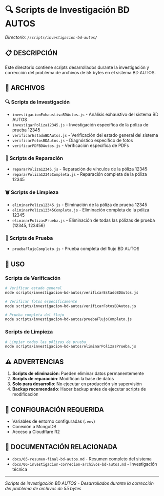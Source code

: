 # 🔍 Scripts de Investigación BD AUTOS

_Directorio: `/scripts/investigacion-bd-autos/`_

## 📋 DESCRIPCIÓN

Este directorio contiene scripts desarrollados durante la investigación y corrección del problema de archivos de 55 bytes en el sistema BD AUTOS.

## 📁 ARCHIVOS

### 🔍 **Scripts de Investigación**

- `investigacionExhaustivaBDAutos.js` - Análisis exhaustivo del sistema BD AUTOS
- `investigarPoliza12345.js` - Investigación específica de la póliza de prueba 12345
- `verificarEstadoBDAutos.js` - Verificación del estado general del sistema
- `verificarFotosBDAutos.js` - Diagnóstico específico de fotos
- `verificarPDFBDAutos.js` - Verificación específica de PDFs

### 🔧 **Scripts de Reparación**

- `repararPoliza12345.js` - Reparación de vínculos de la póliza 12345
- `repararPoliza12345Completa.js` - Reparación completa de la póliza 12345

### 🗑️ **Scripts de Limpieza**

- `eliminarPoliza12345.js` - Eliminación de la póliza de prueba 12345
- `eliminarPoliza12345Completa.js` - Eliminación completa de la póliza 12345
- `eliminarPolizasPrueba.js` - Eliminación de todas las pólizas de prueba (12345, 123456)

### 🧪 **Scripts de Prueba**

- `pruebaFlujoCompleto.js` - Prueba completa del flujo BD AUTOS

## 🚀 USO

### Scripts de Verificación

```bash
# Verificar estado general
node scripts/investigacion-bd-autos/verificarEstadoBDAutos.js

# Verificar fotos específicamente
node scripts/investigacion-bd-autos/verificarFotosBDAutos.js

# Prueba completa del flujo
node scripts/investigacion-bd-autos/pruebaFlujoCompleto.js
```

### Scripts de Limpieza

```bash
# Limpiar todas las pólizas de prueba
node scripts/investigacion-bd-autos/eliminarPolizasPrueba.js
```

## ⚠️ ADVERTENCIAS

1. **Scripts de eliminación**: Pueden eliminar datos permanentemente
2. **Scripts de reparación**: Modifican la base de datos
3. **Solo para desarrollo**: No ejecutar en producción sin supervisión
4. **Backup recomendado**: Hacer backup antes de ejecutar scripts de modificación

## 🔧 CONFIGURACIÓN REQUERIDA

- Variables de entorno configuradas (`.env`)
- Conexión a MongoDB
- Acceso a Cloudflare R2

## 📖 DOCUMENTACIÓN RELACIONADA

- `docs/05-resumen-final-bd-autos.md` - Resumen completo del sistema
- `docs/06-investigacion-correcion-archivos-bd-autos.md` - Investigación técnica

---

_Scripts de investigación BD AUTOS - Desarrollados durante la corrección del problema de archivos de 55 bytes_
